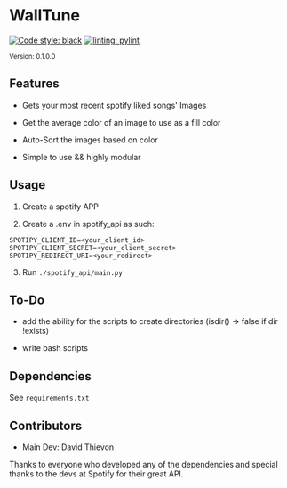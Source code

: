 # WallTune

[![Code style: black](https://img.shields.io/badge/code%20style-black-000000.svg)](https://github.com/psf/black)
[![linting: pylint](https://img.shields.io/badge/linting-pylint-yellowgreen)](https://github.com/pylint-dev/pylint)

<sub>Version: 0.1.0.0</sub>

## Features

- Gets your most recent spotify liked songs' Images
- Get the average color of an image to use as a fill color
- Auto-Sort the images based on color

- Simple to use && highly modular

## Usage

1. Create a spotify APP

2. Create a .env in spotify_api as such:

```  shell
SPOTIPY_CLIENT_ID=<your_client_id>
SPOTIPY_CLIENT_SECRET=<your_client_secret>
SPOTIPY_REDIRECT_URI=<your_redirect>
```

3. Run ```./spotify_api/main.py```

## To-Do
- add the ability for the scripts to create directories (isdir() -> false if dir !exists)

- write bash scripts

## Dependencies

See ```requirements.txt```

## Contributors

- Main Dev: David Thievon

Thanks to everyone who developed any of the dependencies and special thanks to the devs at Spotify for their great API.